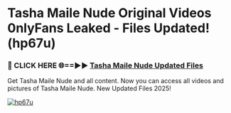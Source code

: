 # Tasha Maile Nude Original Videos 0nlyFans Leaked - Files Updated! (hp67u)

<h3>🔴 CLICK HERE 🌐==►► <a href="https://tinyurl.com/4mcuefdz" rel="nofollow">Tasha Maile Nude Updated Files</a></h3>

Get Tasha Maile Nude and all content. Now you can access all videos and pictures of Tasha Maile Nude. New Updated Files 2025!

[![hp67u](https://i.imgur.com/StAQSOY.gif)](https://tinyurl.com/4mcuefdz)
